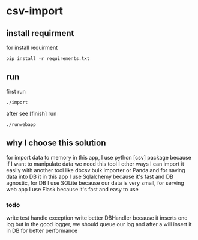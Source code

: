 # csv-import


## install requirment
for install requirment
```
pip install -r requirements.txt
```

## run
first run  
```
./import
```
after see [finish] run
```
./runwebapp
```


## why I choose this solution
for import data to memory in this app, I use python [csv] package because if I want to manipulate data we need this tool I other ways I can import it easily with another tool like dbcsv bulk importer or Panda and for saving data into DB it in this app I use Sqlalchemy because it's fast and DB agnostic, for DB I use SQLite because our data is very small,
for serving web app I use Flask  because it's fast and easy to use 
### todo
write test 
handle exception
write better DBHandler because it inserts one log but in the good logger, we should queue our log and after a will insert it in DB for better performance

